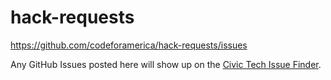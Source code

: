 hack-requests
===========

https://github.com/codeforamerica/hack-requests/issues

Any GitHub Issues posted here will show up on the [Civic Tech Issue Finder](http://codeforamerica.org/geeks/civicissues).